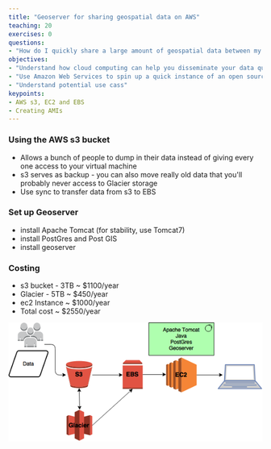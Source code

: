 ```yaml
---
title: "Geoserver for sharing geospatial data on AWS"
teaching: 20
exercises: 0
questions:
- "How do I quickly share a large amount of geospatial data between my collaborators?"
objectives:
- "Understand how cloud computing can help you disseminate your data quickly" 
- "Use Amazon Web Services to spin up a quick instance of an open source server for geospatial data (Geoserver)"
- "Understand potential use cass"
keypoints:
- AWS s3, EC2 and EBS
- Creating AMIs
---
```


### Using the AWS s3 bucket 

* Allows a bunch of people to dump in their data instead of giving every one access to your virtual machine
* s3 serves as backup - you can also move really old data that you'll probably never access to Glacier storage
* Use sync to transfer data from s3 to EBS 

### Set up Geoserver

* install Apache Tomcat (for stability, use Tomcat7)
* install PostGres and Post GIS
* install geoserver

### Costing
* s3 bucket - 3TB ~ $1100/year
* Glacier - 5TB ~ $450/year
* ec2 Instance ~ $1000/year
* Total cost ~ $2550/year

![geoserver set up](../fig/geoserver.png)




